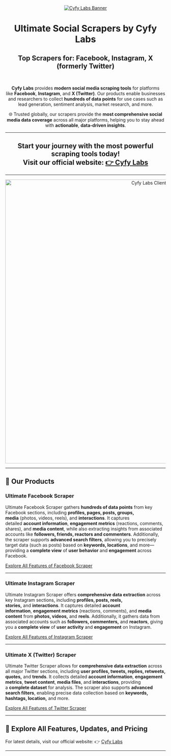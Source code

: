 <a href="https://www.cyfylabs.com" target="_blank">
  <div align="center">
    <img src="https://github.com/user-attachments/assets/af26e079-f7fe-4b2d-b403-cc477b7327fb" alt="Cyfy Labs Banner"/>
  </div>
</a>

<div align="center">
  <h1>Ultimate Social Scrapers by Cyfy Labs</h1>
    <h2>Top Scrapers for: Facebook, Instagram, X (formerly Twitter)</h2>
    <br>
    <p>

**Cyfy Labs** provides **modern social media scraping tools** for platforms like **Facebook**, **Instagram**, and **X (Twitter)**. Our products enable businesses and researchers to collect **hundreds of data points** for use cases such as lead generation, sentiment analysis, market research, and more. 

🌐 Trusted globally, our scrapers provide the **most comprehensive social media data coverage** across all major platforms, helping you to stay ahead with **actionable**, **data-driven insights**.
  
  </p>
</div>

---

<div align="center">
  <h2>Start your journey with the most powerful scraping tools today!<br>Visit our official website: <a href="https://www.cyfylabs.com" target="_blank">👉 Cyfy Labs</a></h2>
</div>

---

<a href="https://www.cyfylabs.com" target="_blank">
  <div align="center">
    <img width="893" alt="Cyfy Labs Clients" src="https://github.com/user-attachments/assets/d3075c01-7b5f-4a6c-aeec-2a5f442cd395">
  </div>
</a>

---

## 🌟 Our Products 

### **Ultimate Facebook Scraper**

Ultimate Facebook Scraper gathers **hundreds of data points** from key Facebook sections, including **profiles, pages, posts, groups, media** (photos, videos, reels), and **interactions**. It captures detailed **account information**, **engagement metrics** (reactions, comments, shares), and **media content**, while also extracting insights from associated accounts like **followers, friends, reactors and commenters**. Additionally, the scraper supports **advanced search filters**, allowing you to precisely target data (such as posts) based on **keywords, locations**, and more—providing a **complete view** of **user behavior** and **engagement** across Facebook.

[Explore All Features of Facebook Scraper](https://www.cyfylabs.com/products/ultimate-facebook-scraper)

---

### **Ultimate Instagram Scraper**

Ultimate Instagram Scraper offers **comprehensive data extraction** across key Instagram sections, including **profiles, posts, reels, stories,** and **interactions**. It captures detailed **account information**, **engagement metrics** (reactions, comments), and **media content** from **photos, videos,** and **reels**. Additionally, it gathers data from associated accounts such as **followers, commenters,** and **reactors**, giving you a **complete view** of **user activity** and **engagement** on Instagram.

[Explore All Features of Instagram Scraper](https://www.cyfylabs.com/products/ultimate-instagram-scraper)

---

### **Ultimate X (Twitter) Scraper**

Ultimate Twitter Scraper allows for **comprehensive data extraction** across all major Twitter sections, including **user profiles, tweets, replies, retweets, quotes,** and **trends**. It collects detailed **account information**, **engagement metrics**, **tweet content**, **media files**, and **interactions**, providing a **complete dataset** for analysis. The scraper also supports **advanced search filters**, enabling precise data collection based on **keywords, hashtags, location,** and more.

[Explore All Features of Twitter Scraper](https://www.cyfylabs.com/products/ultimate-twitter-scraper)

---

## 📌 Explore All Features, Updates, and Pricing

For latest details, visit our official website: 👉 [Cyfy Labs](https://www.cyfylabs.com)

---

